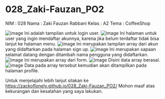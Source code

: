 # 028_Zaki-Fauzan_PO2
NIM   : 028
Nama  : Zaki Fauzan Rabbani
Kelas : A2
Tema  : CoffeeShop


![image](https://user-images.githubusercontent.com/106313158/227732043-26c93db6-8256-4faa-9cb3-c4ba809036a5.png)
Ini adalah tampilan untuk login user.
![image](https://user-images.githubusercontent.com/106313158/227732049-5bbe367e-6fae-4f36-a8ea-ebaa18f681e2.png)
Ini halaman untuk user yang ingin mendaftar akunnya, karena jika belum terdaftar tidak bisa lanjut ke halaman menu.
![image](https://user-images.githubusercontent.com/106313158/227732083-5c49658d-4794-4812-bf4c-8bb0391b7dda.png)
Ini merupakan tampilan array dari akun yang didaftarkan pada halaman sign up.
![image](https://user-images.githubusercontent.com/106313158/227732118-65f9b8b8-fd74-4c1d-a285-0af7329fa1f2.png)
Ini merupakan sapaan selamat datang dengan ditambah nama pengguna yang didaftarkan.
![image](https://user-images.githubusercontent.com/106313158/227732099-ce62a049-3cf6-4dc5-aadb-149c56022f82.png)
Ini merupakan array dari form.
![image](https://user-images.githubusercontent.com/106313158/227732139-ddf1a94d-b6b5-47d8-8c9c-d379a11ad424.png)
Disini data array berasal.
![image](https://user-images.githubusercontent.com/106313158/227732145-ddcf8b4d-c185-4295-831f-a8dfdcecf2c1.png)
Data pada array tersebut kemudian akan ditampilkan pada halaman profile.

Untuk menjelajahi lebih lanjut silakan ke https://zackoflonely.github.io/028_Zaki-Fauzan_PO2/
Mohon maaf atas kekurangan dan kesalahan yang saya lakukan.
